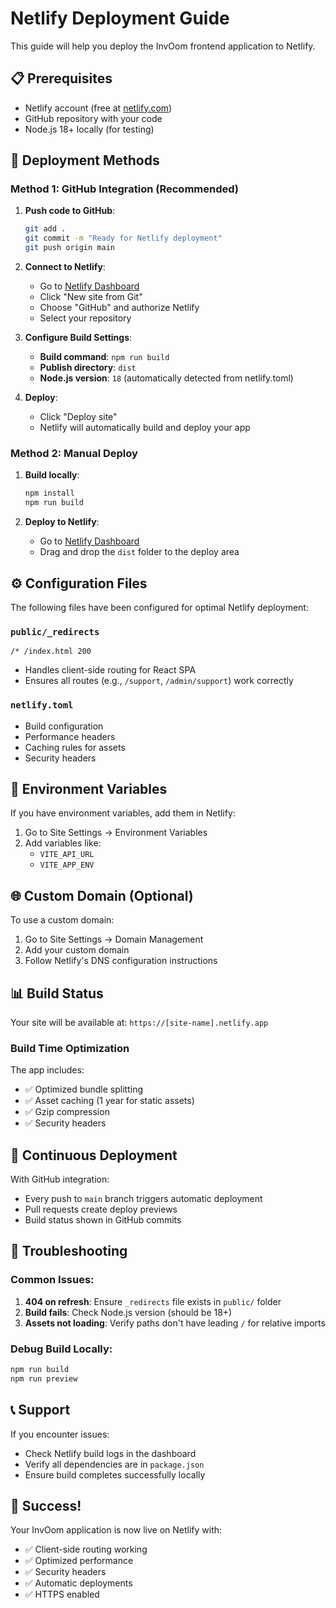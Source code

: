 # Netlify Deployment Guide

This guide will help you deploy the InvOom frontend application to Netlify.

## 📋 Prerequisites

- Netlify account (free at [netlify.com](https://netlify.com))
- GitHub repository with your code
- Node.js 18+ locally (for testing)

## 🚀 Deployment Methods

### Method 1: GitHub Integration (Recommended)

1. **Push code to GitHub**:
   ```bash
   git add .
   git commit -m "Ready for Netlify deployment"
   git push origin main
   ```

2. **Connect to Netlify**:
   - Go to [Netlify Dashboard](https://app.netlify.com)
   - Click "New site from Git"
   - Choose "GitHub" and authorize Netlify
   - Select your repository

3. **Configure Build Settings**:
   - **Build command**: `npm run build`
   - **Publish directory**: `dist`
   - **Node.js version**: `18` (automatically detected from netlify.toml)

4. **Deploy**:
   - Click "Deploy site"
   - Netlify will automatically build and deploy your app

### Method 2: Manual Deploy

1. **Build locally**:
   ```bash
   npm install
   npm run build
   ```

2. **Deploy to Netlify**:
   - Go to [Netlify Dashboard](https://app.netlify.com)
   - Drag and drop the `dist` folder to the deploy area

## ⚙️ Configuration Files

The following files have been configured for optimal Netlify deployment:

### `public/_redirects`
```
/* /index.html 200
```
- Handles client-side routing for React SPA
- Ensures all routes (e.g., `/support`, `/admin/support`) work correctly

### `netlify.toml`
- Build configuration
- Performance headers
- Caching rules for assets
- Security headers

## 🔧 Environment Variables

If you have environment variables, add them in Netlify:

1. Go to Site Settings → Environment Variables
2. Add variables like:
   - `VITE_API_URL`
   - `VITE_APP_ENV`

## 🌐 Custom Domain (Optional)

To use a custom domain:

1. Go to Site Settings → Domain Management
2. Add your custom domain
3. Follow Netlify's DNS configuration instructions

## 📊 Build Status

Your site will be available at: `https://[site-name].netlify.app`

### Build Time Optimization

The app includes:
- ✅ Optimized bundle splitting
- ✅ Asset caching (1 year for static assets)
- ✅ Gzip compression
- ✅ Security headers

## 🔄 Continuous Deployment

With GitHub integration:
- Every push to `main` branch triggers automatic deployment
- Pull requests create deploy previews
- Build status shown in GitHub commits

## 🐛 Troubleshooting

### Common Issues:

1. **404 on refresh**: Ensure `_redirects` file exists in `public/` folder
2. **Build fails**: Check Node.js version (should be 18+)
3. **Assets not loading**: Verify paths don't have leading `/` for relative imports

### Debug Build Locally:
```bash
npm run build
npm run preview
```

## 📞 Support

If you encounter issues:
- Check Netlify build logs in the dashboard
- Verify all dependencies are in `package.json`
- Ensure build completes successfully locally

## 🎉 Success!

Your InvOom application is now live on Netlify with:
- ✅ Client-side routing working
- ✅ Optimized performance
- ✅ Security headers
- ✅ Automatic deployments
- ✅ HTTPS enabled 